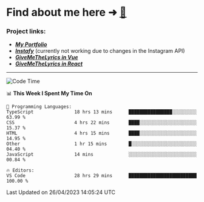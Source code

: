 # Find about me here ➜ [🧑](https://pauabella.dev)

### Project links:
- ***[My Portfolio](https://pauabella.dev)***
- ***[Instafy](https://instafy.me)*** (currently not working due to changes in the Instagram API)
- ***[GiveMeTheLyrics in Vue](https://lyrics.pauabella.dev)***
- ***[GiveMeTheLyrics in React](https://pauabella.dev/GiveMeTheLyrics)***

---
<!--START_SECTION:waka-->
![Code Time](http://img.shields.io/badge/Code%20Time-2%2C116%20hrs%2032%20mins-blue)

📊 **This Week I Spent My Time On** 

```text
💬 Programming Languages: 
TypeScript               18 hrs 13 mins      ████████████████░░░░░░░░░   63.99 % 
CSS                      4 hrs 22 mins       ████░░░░░░░░░░░░░░░░░░░░░   15.37 % 
HTML                     4 hrs 15 mins       ████░░░░░░░░░░░░░░░░░░░░░   14.95 % 
Other                    1 hr 15 mins        █░░░░░░░░░░░░░░░░░░░░░░░░   04.40 % 
JavaScript               14 mins             ░░░░░░░░░░░░░░░░░░░░░░░░░   00.84 % 

🔥 Editors: 
VS Code                  28 hrs 29 mins      █████████████████████████   100.00 % 
```


 Last Updated on 26/04/2023 14:05:24 UTC
<!--END_SECTION:waka-->
